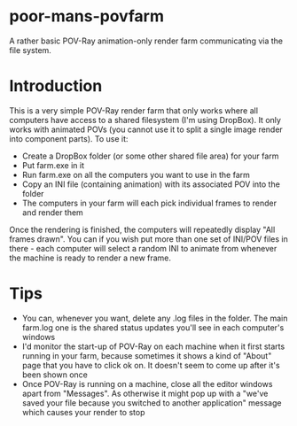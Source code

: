 # poor-mans-povfarm
A rather basic POV-Ray animation-only render farm communicating via the file system.

# Introduction
This is a very simple POV-Ray render farm that only works where all computers have access to a shared filesystem (I'm using DropBox). It only works with animated POVs (you cannot use it to split a single image render into component parts). To use it:

* Create a DropBox folder (or some other shared file area) for your farm
* Put farm.exe in it
* Run farm.exe on all the computers you want to use in the farm
* Copy an INI file (containing animation) with its associated POV into the folder
* The computers in your farm will each pick individual frames to render and render them

Once the rendering is finished, the computers will repeatedly display "All frames drawn". You can if you wish put more than one set of INI/POV files in there - each computer will select a random INI to animate from whenever the machine is ready to render a new frame.

# Tips
* You can, whenever you want, delete any .log files in the folder. The main farm.log one is the shared status updates you'll see in each computer's windows
* I'd monitor the start-up of POV-Ray on each machine when it first starts running in your farm, because sometimes it shows a kind of "About" page that you have to click ok on. It doesn't seem to come up after it's been shown once
* Once POV-Ray is running on a machine, close all the editor windows apart from "Messages". As otherwise it might pop up with a "we've saved your file because you switched to another application" message which causes your render to stop